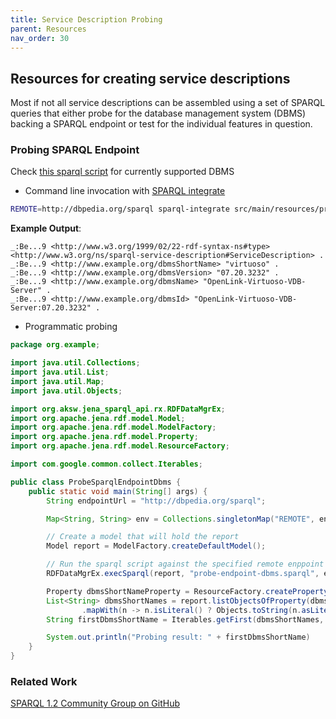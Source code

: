 ```yaml
---
title: Service Description Probing
parent: Resources
nav_order: 30
---
```


## Resources for creating service descriptions
Most if not all service descriptions can be assembled using a set of SPARQL queries that either probe for the database management system (DBMS) backing a SPARQL endpoint or test for the individual features in question.

### Probing SPARQL Endpoint

Check [this sparql script](src/main/resources/probe-endpoint-dbms.sparql) for currently supported DBMS

* Command line invocation with [SPARQL integrate](https://github.com/SmartDataAnalytics/Sparqlintegrate)

```bash
REMOTE=http://dbpedia.org/sparql sparql-integrate src/main/resources/probe-endpoint-dbms.sparql spo.sparql
```

**Example Output**:
```turtle
_:Be...9 <http://www.w3.org/1999/02/22-rdf-syntax-ns#type> <http://www.w3.org/ns/sparql-service-description#ServiceDescription> .
_:Be...9 <http://www.example.org/dbmsShortName> "virtuoso" .
_:Be...9 <http://www.example.org/dbmsVersion> "07.20.3232" .
_:Be...9 <http://www.example.org/dbmsName> "OpenLink-Virtuoso-VDB-Server" .
_:Be...9 <http://www.example.org/dbmsId> "OpenLink-Virtuoso-VDB-Server:07.20.3232" .

```

* Programmatic probing

```java
package org.example;

import java.util.Collections;
import java.util.List;
import java.util.Map;
import java.util.Objects;

import org.aksw.jena_sparql_api.rx.RDFDataMgrEx;
import org.apache.jena.rdf.model.Model;
import org.apache.jena.rdf.model.ModelFactory;
import org.apache.jena.rdf.model.Property;
import org.apache.jena.rdf.model.ResourceFactory;

import com.google.common.collect.Iterables;

public class ProbeSparqlEndpointDbms {
	public static void main(String[] args) {
		String endpointUrl = "http://dbpedia.org/sparql";

		Map<String, String> env = Collections.singletonMap("REMOTE", endpointUrl);

		// Create a model that will hold the report
		Model report = ModelFactory.createDefaultModel();

		// Run the sparql script against the specified remote enppoint
		RDFDataMgrEx.execSparql(report, "probe-endpoint-dbms.sparql", env::get);

		Property dbmsShortNameProperty = ResourceFactory.createProperty("http://www.example.org/dbmsShortName");
		List<String> dbmsShortNames = report.listObjectsOfProperty(dbmsShortNameProperty)
				.mapWith(n -> n.isLiteral() ? Objects.toString(n.asLiteral().getValue()) : null).toList();
		String firstDbmsShortName = Iterables.getFirst(dbmsShortNames, null);

		System.out.println("Probing result: " + firstDbmsShortName)
	}
}
```


### Related Work

[SPARQL 1.2 Community Group on GitHub](https://github.com/w3c/sparql-12/wiki/Inventory-of-existing-extensions-to-SPARQL-1.1)
